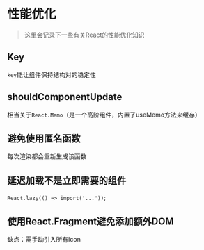 # 性能优化
> 这里会记录下一些有关React的性能优化知识

## Key
`key`能让组件保持结构对的稳定性

## shouldComponentUpdate
相当关于`React.Memo`（是一个高阶组件，内置了useMemo方法来缓存）

## 避免使用匿名函数
每次渲染都会重新生成该函数

## 延迟加载不是立即需要的组件
`React.lazy(() => import('...'))`;

## 使用React.Fragment避免添加额外DOM

缺点：需手动引入所有Icon
